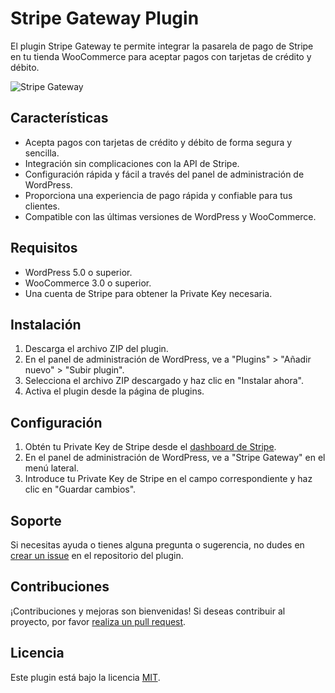 # Stripe Gateway Plugin

El plugin Stripe Gateway te permite integrar la pasarela de pago de Stripe en tu tienda WooCommerce para aceptar pagos con tarjetas de crédito y débito.

![Stripe Gateway](https://upload.wikimedia.org/wikipedia/commons/thumb/b/ba/Stripe_Logo%2C_revised_2016.svg/2560px-Stripe_Logo%2C_revised_2016.svg.png)

## Características

- Acepta pagos con tarjetas de crédito y débito de forma segura y sencilla.
- Integración sin complicaciones con la API de Stripe.
- Configuración rápida y fácil a través del panel de administración de WordPress.
- Proporciona una experiencia de pago rápida y confiable para tus clientes.
- Compatible con las últimas versiones de WordPress y WooCommerce.

## Requisitos

- WordPress 5.0 o superior.
- WooCommerce 3.0 o superior.
- Una cuenta de Stripe para obtener la Private Key necesaria.

## Instalación

1. Descarga el archivo ZIP del plugin.
2. En el panel de administración de WordPress, ve a "Plugins" > "Añadir nuevo" > "Subir plugin".
3. Selecciona el archivo ZIP descargado y haz clic en "Instalar ahora".
4. Activa el plugin desde la página de plugins.

## Configuración

1. Obtén tu Private Key de Stripe desde el [dashboard de Stripe](https://dashboard.stripe.com).
2. En el panel de administración de WordPress, ve a "Stripe Gateway" en el menú lateral.
3. Introduce tu Private Key de Stripe en el campo correspondiente y haz clic en "Guardar cambios".

## Soporte

Si necesitas ayuda o tienes alguna pregunta o sugerencia, no dudes en [crear un issue](https://github.com/c5vargas/wp_stripe_gateway/issues) en el repositorio del plugin.

## Contribuciones

¡Contribuciones y mejoras son bienvenidas! Si deseas contribuir al proyecto, por favor [realiza un pull request](https://github.com/c5vargas/wp_stripe_gateway/pulls).

## Licencia

Este plugin está bajo la licencia [MIT](LICENSE).
